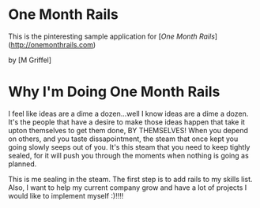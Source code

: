 # One Month Rails

This is the pinteresting sample application for
[*One Month Rails*] (http://onemonthrails.com)

by [M Griffel] 

# Why I'm Doing One Month Rails

I feel like ideas are a dime a dozen...well I know ideas are a dime a dozen. It's the people that have a desire to make those ideas happen that take it upton themselves to get them done, BY THEMSELVES! When you depend on others, and you taste dissapointment, the steam that once kept you going slowly seeps out of you. It's this steam that you need to keep tightly sealed, for it will push you through the moments when nothing is going as planned.

This is me sealing in the steam. The first step is to add rails to my skills list. Also, I want to help my current company grow and have a lot of projects I would like to implement myself :)!!!!